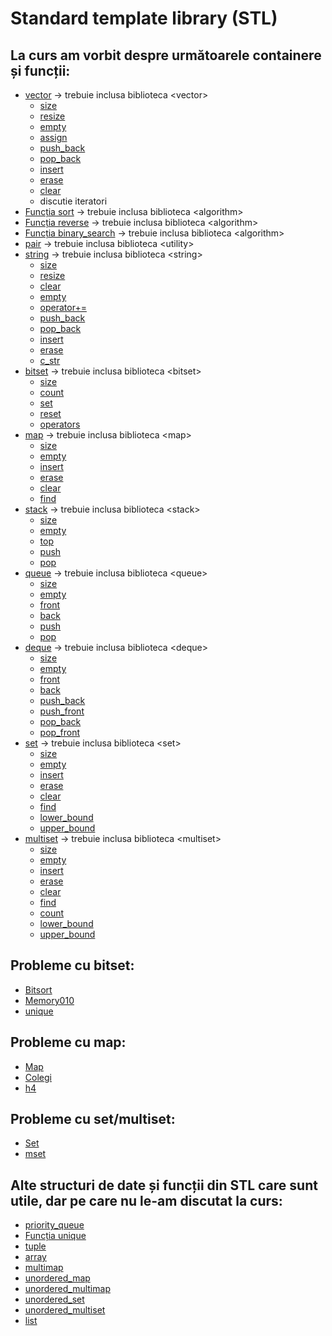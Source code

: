 # Standard template library (STL)

## La curs am vorbit despre următoarele containere și funcții:

* [vector](https://cplusplus.com/reference/vector/vector/) -> trebuie inclusa biblioteca \<vector\>
  * [size](https://cplusplus.com/reference/vector/vector/size/)
  * [resize](https://cplusplus.com/reference/vector/vector/resize/)
  * [empty](https://cplusplus.com/reference/vector/vector/empty/)
  * [assign](https://cplusplus.com/reference/vector/vector/assign/)
  * [push_back](https://cplusplus.com/reference/vector/vector/push_back/)
  * [pop_back](https://cplusplus.com/reference/vector/vector/pop_back/)
  * [insert](https://cplusplus.com/reference/vector/vector/insert/)
  * [erase](https://cplusplus.com/reference/vector/vector/erase/)
  * [clear](https://cplusplus.com/reference/vector/vector/clear/)
  * discutie iteratori
* [Funcția sort](https://cplusplus.com/reference/algorithm/sort/?kw=sort) -> trebuie inclusa biblioteca \<algorithm\>
* [Funcția reverse](https://cplusplus.com/reference/algorithm/reverse/) -> trebuie inclusa biblioteca \<algorithm\>
* [Funcția binary_search](https://cplusplus.com/reference/algorithm/binary_search/) -> trebuie inclusa biblioteca \<algorithm\>
* [pair](https://cplusplus.com/reference/utility/pair/) -> trebuie inclusa biblioteca \<utility\>
* [string](https://cplusplus.com/reference/string/string/) -> trebuie inclusa biblioteca \<string\>
  * [size](https://cplusplus.com/reference/string/string/size/)
  * [resize](https://cplusplus.com/reference/string/string/resize/)
  * [clear](https://cplusplus.com/reference/string/string/clear/)
  * [empty](https://cplusplus.com/reference/string/string/empty/)
  * [operator+=](https://cplusplus.com/reference/string/string/operator+=/)
  * [push_back](https://cplusplus.com/reference/string/string/push_back/)
  * [pop_back](https://cplusplus.com/reference/string/string/pop_back/)
  * [insert](https://cplusplus.com/reference/string/string/insert/)
  * [erase](https://cplusplus.com/reference/string/string/erase/)
  * [c_str](https://cplusplus.com/reference/string/string/c_str/)
* [bitset](https://cplusplus.com/reference/bitset/bitset/) -> trebuie inclusa biblioteca \<bitset\>
  * [size](https://cplusplus.com/reference/bitset/bitset/size/)
  * [count](https://cplusplus.com/reference/bitset/bitset/count/)
  * [set](https://cplusplus.com/reference/bitset/bitset/set/)
  * [reset](https://cplusplus.com/reference/bitset/bitset/reset/)
  * [operators](https://cplusplus.com/reference/bitset/bitset/operators/)
* [map](https://cplusplus.com/reference/map/map/) -> trebuie inclusa biblioteca \<map\>
  * [size](https://cplusplus.com/reference/map/map/size/)
  * [empty](https://cplusplus.com/reference/map/map/empty/)
  * [insert](https://cplusplus.com/reference/map/map/insert/)
  * [erase](https://cplusplus.com/reference/map/map/erase/)
  * [clear](https://cplusplus.com/reference/map/map/clear/)
  * [find](https://cplusplus.com/reference/map/map/find/)
* [stack](https://cplusplus.com/reference/stack/stack/) -> trebuie inclusa biblioteca \<stack\>
  * [size](https://cplusplus.com/reference/stack/stack/size/)
  * [empty](https://cplusplus.com/reference/stack/stack/empty/)
  * [top](https://cplusplus.com/reference/stack/stack/top/)
  * [push](https://cplusplus.com/reference/stack/stack/push/)
  * [pop](https://cplusplus.com/reference/stack/stack/pop/)
* [queue](https://cplusplus.com/reference/queue/queue/) -> trebuie inclusa biblioteca \<queue\>
  * [size](https://cplusplus.com/reference/queue/queue/size/)
  * [empty](https://cplusplus.com/reference/queue/queue/empty/)
  * [front](https://cplusplus.com/reference/queue/queue/front/)
  * [back](https://cplusplus.com/reference/queue/queue/back/)
  * [push](https://cplusplus.com/reference/queue/queue/push/)
  * [pop](https://cplusplus.com/reference/queue/queue/pop/)
* [deque](https://cplusplus.com/reference/deque/deque/) -> trebuie inclusa biblioteca \<deque\>
  * [size](https://cplusplus.com/reference/deque/deque/size/)
  * [empty](https://cplusplus.com/reference/deque/deque/empty/)
  * [front](https://cplusplus.com/reference/deque/deque/front/)
  * [back](https://cplusplus.com/reference/deque/deque/back/)
  * [push_back](https://cplusplus.com/reference/deque/deque/push_back/)
  * [push_front](https://cplusplus.com/reference/deque/deque/push_front/)
  * [pop_back](https://cplusplus.com/reference/deque/deque/pop_back/)
  * [pop_front](https://cplusplus.com/reference/deque/deque/pop_front/)
* [set](https://cplusplus.com/reference/set/set/) -> trebuie inclusa biblioteca \<set\>
  * [size](https://cplusplus.com/reference/set/set/size/)
  * [empty](https://cplusplus.com/reference/set/set/empty/)
  * [insert](https://cplusplus.com/reference/set/set/insert/)
  * [erase](https://cplusplus.com/reference/set/set/erase/)
  * [clear](https://cplusplus.com/reference/set/set/clear/)
  * [find](https://cplusplus.com/reference/set/set/find/)
  * [lower_bound](https://cplusplus.com/reference/set/set/lower_bound/)
  * [upper_bound](https://cplusplus.com/reference/set/set/upper_bound/)
* [multiset](https://cplusplus.com/reference/set/multiset/) -> trebuie inclusa biblioteca \<multiset\>
  * [size](https://cplusplus.com/reference/set/multiset/size/)
  * [empty](https://cplusplus.com/reference/set/multiset/empty/)
  * [insert](https://cplusplus.com/reference/set/multiset/insert/)
  * [erase](https://cplusplus.com/reference/set/multiset/erase/)
  * [clear](https://cplusplus.com/reference/set/multiset/clear/)
  * [find](https://cplusplus.com/reference/set/multiset/find/)
  * [count](https://cplusplus.com/reference/set/multiset/count/)
  * [lower_bound](https://cplusplus.com/reference/set/multiset/lower_bound/)
  * [upper_bound](https://cplusplus.com/reference/set/multiset/upper_bound/)

## Probleme cu bitset:
* [Bitsort](https://pbinfo.ro/probleme/1927/bitsort)
* [Memory010](https://pbinfo.ro/probleme/3291/memory010)
* [unique](https://pbinfo.ro/probleme/4015/unique)
## Probleme cu map:
* [Map](https://pbinfo.ro/probleme/2217/map)
* [Colegi](https://pbinfo.ro/probleme/2268/colegi)
* [h4](https://pbinfo.ro/probleme/2631/h4)
## Probleme cu set/multiset:
* [Set](https://pbinfo.ro/probleme/2218/set)
* [mset](https://pbinfo.ro/probleme/2224/mset)

## Alte structuri de date și funcții din STL care sunt utile, dar pe care nu le-am discutat la curs:
* [priority_queue](https://cplusplus.com/reference/queue/priority_queue/)
* [Funcția unique](https://cplusplus.com/reference/algorithm/unique/)
* [tuple](https://cplusplus.com/reference/tuple/tuple/)
* [array](https://cplusplus.com/reference/array/array/)
* [multimap](https://cplusplus.com/reference/map/multimap/)
* [unordered_map](https://cplusplus.com/reference/unordered_map/unordered_map/)
* [unordered_multimap](https://cplusplus.com/reference/unordered_map/unordered_multimap/)
* [unordered_set](https://cplusplus.com/reference/unordered_set/unordered_set/)
* [unordered_multiset](https://cplusplus.com/reference/unordered_set/unordered_set/)
* [list](https://cplusplus.com/reference/list/list/)
